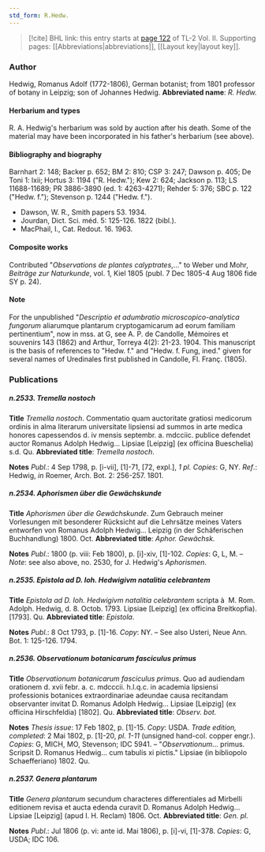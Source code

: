 ```yaml
---
std_form: R.Hedw.
---
```


> [!cite] BHL link: this entry starts at [page 122](https://www.biodiversitylibrary.org/page/33068364) of TL-2 Vol. II.
> Supporting pages: [[Abbreviations|abbreviations]], [[Layout key|layout key]].

### Author

Hedwig, Romanus Adolf (1772-1806), German botanist; from 1801 professor of botany in Leipzig; son of Johannes Hedwig. 
**Abbreviated name**: *R. Hedw.*

#### Herbarium and types

R. A. Hedwig's herbarium was sold by auction after his death. Some of the material may have been incorporated in his father's herbarium (see above).

#### Bibliography and biography

Barnhart 2: 148; Backer p. 652; BM 2: 810; CSP 3: 247; Dawson p. 405; De Toni 1: lxii; Hortus 3: 1194 ("R. Hedw."); Kew 2: 624; Jackson p. 113; LS 11688-11689; PR 3886-3890 (ed. 1: 4263-4271); Rehder 5: 376; SBC p. 122 ("Hedw. f."); Stevenson p. 1244 ("Hedw. f.").
- Dawson, W. R., Smith papers 53. 1934.
- Jourdan, Dict. Sci. méd. 5: 125-126. 1822 (bibl.).
- MacPhail, I., Cat. Redout. 16. 1963.

#### Composite works

Contributed "*Observations de plantes calyptrates*,..." to Weber und Mohr, *Beiträge zur Naturkunde*, vol. 1, Kiel 1805 (publ. 7 Dec 1805-4 Aug 1806 fide SY p. 24).

#### Note

For the unpublished "*Descriptio et adumbratio microscopico-analytica fungorum* aliarumque plantarum cryptogamicarum ad eorum familiam pertinentium", now in mss. at G, see A. P. de Candolle, Mémoires et souvenirs 143 (1862) and Arthur, Torreya 4(2): 21-23. 1904. This manuscript is the basis of references to "Hedw. f." and "Hedw. f. Fung, ined." given for several names of Uredinales first published in Candolle, Fl. Franç. (1805).

### Publications

##### n.2533. Tremella nostoch

**Title**
*Tremella nostoch*. Commentatio quam auctoritate gratiosi medicorum ordinis in alma literarum universitate lipsiensi ad summos in arte medica honores capessendos d. iv mensis septembr. a. mdcciic. publice defendet auctor Romanus Adolph Hedwig... Lipsiae \[Leipzig\] (ex officina Bueschelia) s.d. Qu.
**Abbreviated title**: *Tremella nostoch*.

**Notes**
*Publ*.: 4 Sep 1798, p. \[i-vii\], \[1\]-71, \[72, expl.\], *1 pl. Copies*: G, NY.
*Ref*.: Hedwig, *in* Roemer, Arch. Bot. 2: 256-257. 1801.

##### n.2534. Aphorismen über die Gewächskunde

**Title**
*Aphorismen über die Gewächskunde*. Zum Gebrauch meiner Vorlesungen mit besonderer Rücksicht auf die Lehrsätze meines Vaters entworfen von Romanus Adolph Hedwig... Leipzig (in der Schäferischen Buchhandlung) 1800. Oct.
**Abbreviated title**: *Aphor. Gewächsk.*

**Notes**
*Publ*.: 1800 (p. viii: Feb 1800), p. \[i\]-xiv, \[1\]-102. *Copies*: G, L, M. – *Note*: see also above, no.
2530, for J. Hedwig's *Aphorismen*.

##### n.2535. Epistola ad D. Ioh. Hedwigivm natalitia celebrantem

**Title**
*Epistola ad D. Ioh. Hedwigivm natalitia celebrantem* scripta à  M. Rom. Adolph. Hedwig, d. 8. Octob. 1793. Lipsiae \[Leipzig\] (ex officina Breitkopfia). \[1793\]. Qu.
**Abbreviated title**: *Epistola*.

**Notes**
*Publ*.: 8 Oct 1793, p. \[1\]-16. *Copy*: NY. – See also Usteri, Neue Ann. Bot. 1: 125-126. 1794.

##### n.2536. Observationum botanicarum fasciculus primus

**Title**
*Observationum botanicarum fasciculus primus*. Quo ad audiendam orationem d. xvii febr. a. c. mdcccii. h.l.q.c. in academia lipsiensi professionis botanices extraordinariae adeundae causa recitandam observanter invitat D. Romanus Adolph Hedwig... Lipsiae \[Leipzig\] (ex officina Hirschfeldia) \[1802\]. Qu.
**Abbreviated title**: *Observ. bot.*

**Notes**
*Thesis issue*: 17 Feb 1802, p. \[1\]-15. *Copy*: USDA.
*Trade edition, completed*: 2 Mai 1802, p. \[1\]-20, *pl. 1-11* (unsigned hand-col. copper engr.).
*Copies*: G, MICH, MO, Stevenson; IDC 5941. – "*Observationum*... primus. Scripsit D. Romanus Hedwig... cum tabulis xi pictis." Lipsiae (in bibliopolo Schaefferiano) 1802. Qu.

##### n.2537. Genera plantarum

**Title**
*Genera plantarum* secundum characteres differentiales ad Mirbelli editionem revisa et aucta edenda curavit D. Romanus Adolph Hedwig... Lipsiae \[Leipzig\] (apud I. H. Reclam) 1806. Oct.
**Abbreviated title**: *Gen. pl.*

**Notes**
*Publ*.: Jul 1806 (p. vi: ante id. Mai 1806), p. \[i\]-vi, \[1\]-378. *Copies*: G, USDA; IDC 106.

